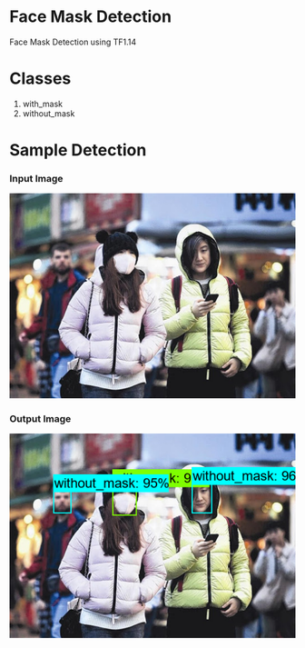 # Face Mask Detection 
Face Mask Detection using TF1.14

# Classes
1. with_mask
2. without_mask

# Sample Detection
### Input Image 
![Input Image](research/inputimage.png)

### Output Image
![Detected Image](outputimage.png)
